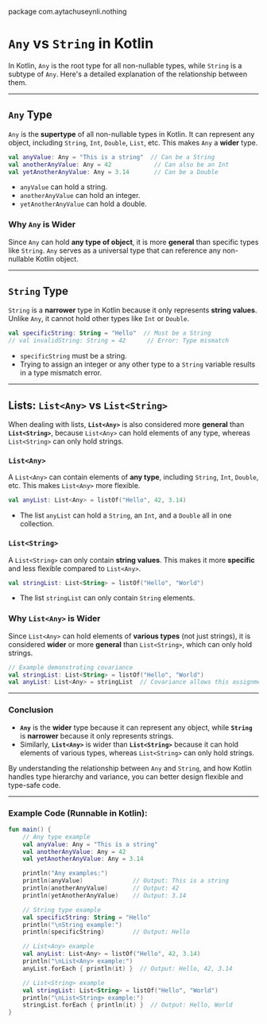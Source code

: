 package com.aytachuseynli.nothing


# `Any` vs `String` in Kotlin

In Kotlin, `Any` is the root type for all non-nullable types, while `String` is a subtype of `Any`. Here's a detailed explanation of the relationship between them.

---

## `Any` Type

`Any` is the **supertype** of all non-nullable types in Kotlin. It can represent any object, including `String`, `Int`, `Double`, `List`, etc. This makes `Any` a **wider** type.

```kotlin
val anyValue: Any = "This is a string"  // Can be a String
val anotherAnyValue: Any = 42            // Can also be an Int
val yetAnotherAnyValue: Any = 3.14       // Can be a Double
```

- `anyValue` can hold a string.
- `anotherAnyValue` can hold an integer.
- `yetAnotherAnyValue` can hold a double.

### Why `Any` is Wider
Since `Any` can hold **any type of object**, it is more **general** than specific types like `String`. `Any` serves as a universal type that can reference any non-nullable Kotlin object.

---

## `String` Type

`String` is a **narrower** type in Kotlin because it only represents **string values**. Unlike `Any`, it cannot hold other types like `Int` or `Double`.

```kotlin
val specificString: String = "Hello"  // Must be a String
// val invalidString: String = 42      // Error: Type mismatch
```

- `specificString` must be a string.
- Trying to assign an integer or any other type to a `String` variable results in a type mismatch error.

---

## Lists: `List<Any>` vs `List<String>`

When dealing with lists, **`List<Any>`** is also considered more **general** than **`List<String>`**, because `List<Any>` can hold elements of any type, whereas `List<String>` can only hold strings.

### `List<Any>`

A `List<Any>` can contain elements of **any type**, including `String`, `Int`, `Double`, etc. This makes `List<Any>` more flexible.

```kotlin
val anyList: List<Any> = listOf("Hello", 42, 3.14)
```

- The list `anyList` can hold a `String`, an `Int`, and a `Double` all in one collection.

### `List<String>`

A `List<String>` can only contain **string values**. This makes it more **specific** and less flexible compared to `List<Any>`.

```kotlin
val stringList: List<String> = listOf("Hello", "World")
```

- The list `stringList` can only contain `String` elements.

### Why `List<Any>` is Wider
Since `List<Any>` can hold elements of **various types** (not just strings), it is considered **wider** or more **general** than `List<String>`, which can only hold strings.

```kotlin
// Example demonstrating covariance
val stringList: List<String> = listOf("Hello", "World")
val anyList: List<Any> = stringList  // Covariance allows this assignment
```

---

### Conclusion

- **`Any`** is the **wider** type because it can represent any object, while **`String`** is **narrower** because it only represents strings.
- Similarly, **`List<Any>`** is wider than **`List<String>`** because it can hold elements of various types, whereas `List<String>` can only hold strings.

By understanding the relationship between `Any` and `String`, and how Kotlin handles type hierarchy and variance, you can better design flexible and type-safe code.

---

### Example Code (Runnable in Kotlin):

```kotlin
fun main() {
    // Any type example
    val anyValue: Any = "This is a string"
    val anotherAnyValue: Any = 42
    val yetAnotherAnyValue: Any = 3.14

    println("Any examples:")
    println(anyValue)              // Output: This is a string
    println(anotherAnyValue)       // Output: 42
    println(yetAnotherAnyValue)    // Output: 3.14

    // String type example
    val specificString: String = "Hello"
    println("\nString example:")
    println(specificString)        // Output: Hello

    // List<Any> example
    val anyList: List<Any> = listOf("Hello", 42, 3.14)
    println("\nList<Any> example:")
    anyList.forEach { println(it) }  // Output: Hello, 42, 3.14

    // List<String> example
    val stringList: List<String> = listOf("Hello", "World")
    println("\nList<String> example:")
    stringList.forEach { println(it) }  // Output: Hello, World
}
```
